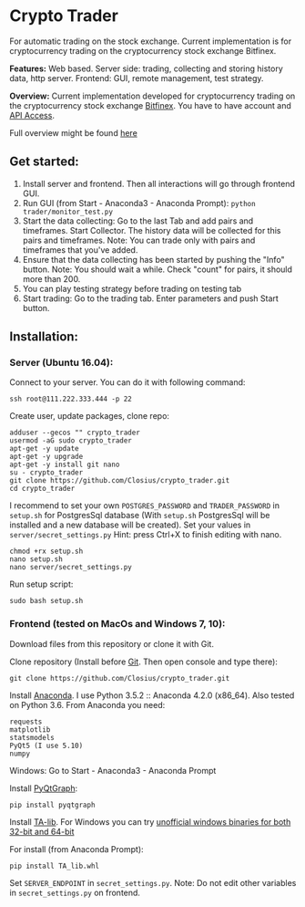 # Crypto Trader

For automatic trading on the stock exchange.
Current implementation is for cryptocurrency trading on
the cryptocurrency stock exchange Bitfinex.

**Features:**
Web based.
Server side: trading, collecting and storing history data, http server.
Frontend: GUI, remote management, test strategy.

**Overview:**
Current implementation developed for cryptocurrency trading on
the cryptocurrency stock exchange [Bitfinex](https://www.bitfinex.com).
You have to have account and [API Access](https://docs.bitfinex.com/docs/api-access).

Full overview might be found [here](https://github.com/Closius/crypto_trader/blob/master/trader/misc/crypto_trader.pdf)

## Get started:

1. Install server and frontend. Then all interactions will go through frontend GUI.
2. Run GUI (from Start - Anaconda3 - Anaconda Prompt): ``python trader/monitor_test.py``
3. Start the data collecting:
    Go to the last Tab and add pairs and timeframes.
    Start Collector.
    The history data will be collected for this pairs and timeframes.
    Note: You can trade only with pairs and timeframes that you've added.
4. Ensure that the data collecting has been started by pushing the "Info" button.
    Note: You should wait a while. Check "count" for pairs, it should more than 200.
5. You can play testing strategy before trading on testing tab
6. Start trading: Go to the trading tab. Enter parameters and push Start button.

## Installation:

### Server (Ubuntu 16.04):

Connect to your server. You can do it with following command:
```
ssh root@111.222.333.444 -p 22
```

Create user, update packages, clone repo:
```
adduser --gecos "" crypto_trader
usermod -aG sudo crypto_trader
apt-get -y update
apt-get -y upgrade
apt-get -y install git nano
su - crypto_trader
git clone https://github.com/Closius/crypto_trader.git
cd crypto_trader
```

I recommend to set your own ``POSTGRES_PASSWORD`` and ``TRADER_PASSWORD`` in ``setup.sh`` for PostgresSql database
(With ``setup.sh`` PostgresSql will be installed and a new database will be created).
Set your values in ``server/secret_settings.py``
Hint: press Ctrl+X to finish editing with nano.
```
chmod +rx setup.sh
nano setup.sh
nano server/secret_settings.py
```

Run setup script:
```
sudo bash setup.sh
```

### Frontend (tested on MacOs and Windows 7, 10):

Download files from this repository or clone it with Git.

Clone repository (Install before [Git](https://git-scm.com/downloads). Then open console and type there):
```
git clone https://github.com/Closius/crypto_trader.git
```

Install [Anaconda](https://www.anaconda.com/download). I use Python 3.5.2 :: Anaconda 4.2.0 (x86_64). Also tested on Python 3.6.
From Anaconda you need:
```
requests
matplotlib
statsmodels
PyQt5 (I use 5.10)
numpy
```

Windows: Go to Start - Anaconda3 - Anaconda Prompt

Install [PyQtGraph](http://www.pyqtgraph.org/):
```
pip install pyqtgraph
```

Install [TA-lib](https://github.com/mrjbq7/ta-lib#dependencies).
For Windows you can try [unofficial windows binaries for both 32-bit and 64-bit](https://www.lfd.uci.edu/~gohlke/pythonlibs/#ta-lib)

For install (from Anaconda Prompt):
```
pip install TA_lib.whl
```

Set ``SERVER_ENDPOINT`` in ``secret_settings.py``. Note: Do not edit other variables in ``secret_settings.py`` on frontend.


